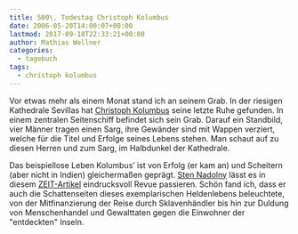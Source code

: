 ```yaml
---
title: 500\. Todestag Christoph Kolumbus
date: 2006-05-20T14:00:07+00:00
lastmod: 2017-09-18T22:33:21+00:00
author: Mathias Wellner
categories:
  - tagebuch
tags:
  - christoph kolumbus
---
```

Vor etwas mehr als einem Monat stand ich an seinem Grab. In der riesigen Kathedrale Sevillas hat [Christoph Kolumbus](https://de.wikipedia.org/wiki/Christoph_Kolumbus) seine letzte Ruhe gefunden. In einem zentralen Seitenschiff befindet sich sein Grab. Darauf ein Standbild, vier Männer tragen einen Sarg, ihre Gewänder sind mit Wappen verziert, welche für die Titel und Erfolge seines Lebens stehen. Man schaut auf zu diesen Herren und zum Sarg, im Halbdunkel der Kathedrale. 
<!--more-->

Das beispiellose Leben Kolumbus&#8217; ist von Erfolg (er kam an) und Scheitern (aber nicht in Indien) gleichermaßen geprägt. [Sten Nadolny](https://de.wikipedia.org/wiki/Sten_Nadolny) lässt es in diesem [ZEIT-Artikel](http://www.zeit.de/2006/20/A-Columbus2_xml) eindrucksvoll Revue passieren. Schön fand ich, dass er auch die Schattenseiten dieses exemplarischen Heldenlebens beleuchtete, von der Mitfinanzierung der Reise durch Sklavenhändler bis hin zur Duldung von Menschenhandel und Gewalttaten gegen die Einwohner der "entdeckten" Inseln.